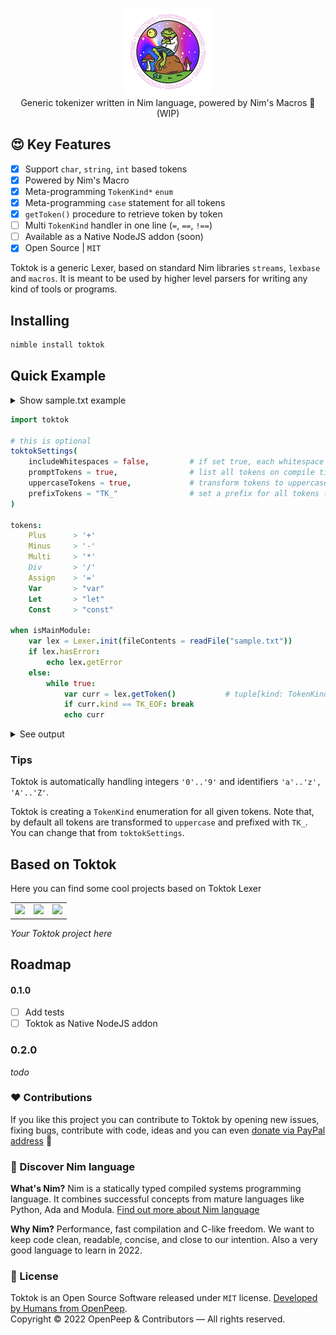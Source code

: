 <p align="center">
    <img src=".github/logo.png" width="140px"><br>
    Generic tokenizer written in Nim language, powered by Nim's Macros 👑 (WIP)
</p>

## 😍 Key Features
- [x] Support `char`, `string`, `int` based tokens
- [x] Powered by Nim's Macro
- [x] Meta-programming `TokenKind*` `enum`
- [x] Meta-programming `case` statement for all tokens
- [x] `getToken()` procedure to retrieve token by token
- [ ] Multi `TokenKind` handler in one line (`=`, `==`, `!==`)
- [ ] Available as a Native NodeJS addon (soon)
- [x] Open Source | `MIT`

Toktok is a generic Lexer, based on standard Nim libraries `streams`, `lexbase` and `macros`.
It is meant to be used by higher level parsers for writing any kind of tools or programs.

## Installing
```bash
nimble install toktok
```

## Quick Example

<details>
    <summary>Show sample.txt example</summary>

```
const hello = 1 + 1
```

</details>

```nim
import toktok

# this is optional
toktokSettings(
    includeWhitespaces = false,         # if set true, each whitespace is tokenized as TK_WS
    promptTokens = true,                # list all tokens on compile time
    uppercaseTokens = true,             # transform tokens to uppercase, for example `Plus` > `TK_PLUS`
    prefixTokens = "TK_"                # set a prefix for all tokens (default `TK_`)
)

tokens:
    Plus      > '+'
    Minus     > '-'
    Multi     > '*'
    Div       > '/'
    Assign    > '='
    Var       > "var"
    Let       > "let"
    Const     > "const"

when isMainModule:
    var lex = Lexer.init(fileContents = readFile("sample.txt"))
    if lex.hasError:
        echo lex.getError
    else:
        while true:
            var curr = lex.getToken()           # tuple[kind: TokenKind, value: string, wsno, col, line: int]
            if curr.kind == TK_EOF: break
            echo curr
```

<details>
    <summary>See output</summary>

```nim
(kind: TK_CONST, value: "const", wsno: 1, col: 0, line: 1)
(kind: TK_IDENTIFIER, value: "hello", wsno: 1, col: 6, line: 1)
(kind: TK_ASSIGN, value: "", wsno: 0, col: 12, line: 1)
(kind: TK_INTEGER, value: "1", wsno: 1, col: 15, line: 1)
(kind: TK_PLUS, value: "", wsno: 0, col: 16, line: 1)
(kind: TK_INTEGER, value: "1", wsno: 1, col: 19, line: 1)
```

</details>

### Tips
Toktok is automatically handling integers `'0'..'9'` and identifiers `'a'..'z', 'A'..'Z'`.

Toktok is creating a `TokenKind` enumeration for all given tokens. Note that, by default all tokens are transformed to `uppercase` and prefixed with `TK_`.
You can change that from `toktokSettings`.


## Based on Toktok
Here you can find some cool projects based on Toktok Lexer

| | | |
| ---- | ---- | ---- |
| <a href="https://github.com/openpeep/tim"><img src="https://raw.githubusercontent.com/openpeep/tim/main/.github/tim.png" width="115px"></a> | <a href="https://github.com/psypac/psypac"><img src="https://raw.githubusercontent.com/psypac/psypac/main/.github/psypac.png" width="115px"></a> | <a href="https://github.com/openpeep/parrot"><img src="https://raw.githubusercontent.com/openpeep/parrot/main/.github/parrot-logo.png" width="115px"></a> |

_Your Toktok project here_

## Roadmap

#### 0.1.0
- [ ] Add tests
- [ ] Toktok as Native NodeJS addon

### 0.2.0
_todo_

### ❤ Contributions
If you like this project you can contribute to Toktok by opening new issues, fixing bugs, contribute with code, ideas and you can even [donate via PayPal address](https://www.paypal.com/donate/?hosted_button_id=RJK3ZTDWPL55C) 🥰

### 👑 Discover Nim language
<strong>What's Nim?</strong> Nim is a statically typed compiled systems programming language. It combines successful concepts from mature languages like Python, Ada and Modula. [Find out more about Nim language](https://nim-lang.org/)

<strong>Why Nim?</strong> Performance, fast compilation and C-like freedom. We want to keep code clean, readable, concise, and close to our intention. Also a very good language to learn in 2022.

### 🎩 License
Toktok is an Open Source Software released under `MIT` license. [Developed by Humans from OpenPeep](https://github.com/openpeep).<br>
Copyright &copy; 2022 OpenPeep & Contributors &mdash; All rights reserved.
